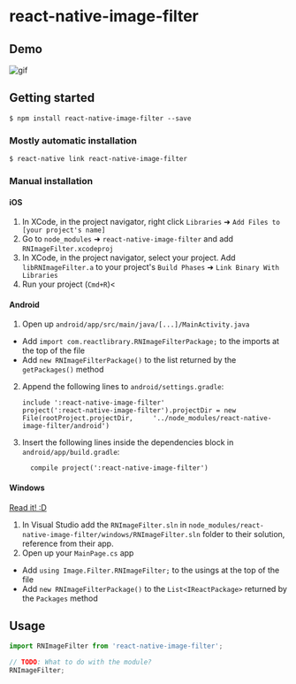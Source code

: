 
# react-native-image-filter

## Demo

![gif]()

## Getting started

`$ npm install react-native-image-filter --save`

### Mostly automatic installation

`$ react-native link react-native-image-filter`

### Manual installation


#### iOS

1. In XCode, in the project navigator, right click `Libraries` ➜ `Add Files to [your project's name]`
2. Go to `node_modules` ➜ `react-native-image-filter` and add `RNImageFilter.xcodeproj`
3. In XCode, in the project navigator, select your project. Add `libRNImageFilter.a` to your project's `Build Phases` ➜ `Link Binary With Libraries`
4. Run your project (`Cmd+R`)<

#### Android

1. Open up `android/app/src/main/java/[...]/MainActivity.java`
  - Add `import com.reactlibrary.RNImageFilterPackage;` to the imports at the top of the file
  - Add `new RNImageFilterPackage()` to the list returned by the `getPackages()` method
2. Append the following lines to `android/settings.gradle`:
  	```
  	include ':react-native-image-filter'
  	project(':react-native-image-filter').projectDir = new File(rootProject.projectDir, 	'../node_modules/react-native-image-filter/android')
  	```
3. Insert the following lines inside the dependencies block in `android/app/build.gradle`:
  	```
      compile project(':react-native-image-filter')
  	```

#### Windows
[Read it! :D](https://github.com/ReactWindows/react-native)

1. In Visual Studio add the `RNImageFilter.sln` in `node_modules/react-native-image-filter/windows/RNImageFilter.sln` folder to their solution, reference from their app.
2. Open up your `MainPage.cs` app
  - Add `using Image.Filter.RNImageFilter;` to the usings at the top of the file
  - Add `new RNImageFilterPackage()` to the `List<IReactPackage>` returned by the `Packages` method


## Usage
```javascript
import RNImageFilter from 'react-native-image-filter';

// TODO: What to do with the module?
RNImageFilter;
```
  